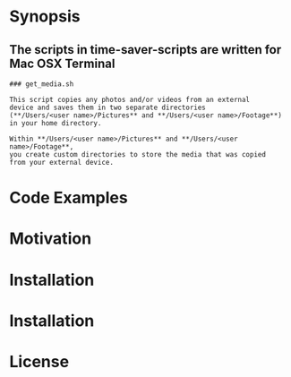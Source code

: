 # Synopsis

## The scripts in time-saver-scripts are written for Mac OSX Terminal

	### get_media.sh

	This script copies any photos and/or videos from an external
	device and saves them in two separate directories
	(**/Users/<user name>/Pictures** and **/Users/<user name>/Footage**)
	in your home directory.

	Within **/Users/<user name>/Pictures** and **/Users/<user name>/Footage**,
	you create custom directories to store the media that was copied
	from your external device.

# Code Examples

# Motivation

# Installation

# Installation

# License

